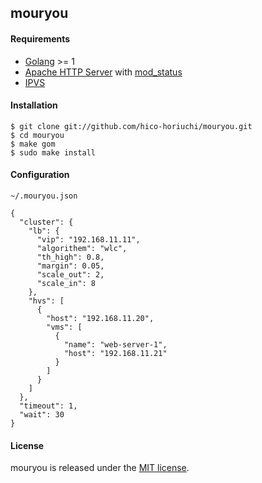 ## mouryou

#### Requirements

  - [Golang](https://golang.org/) >= 1
  - [Apache HTTP Server](http://httpd.apache.org/) with [mod_status](http://httpd.apache.org/docs/2.4/mod/mod_status.html)
  - [IPVS](http://www.linuxvirtualserver.org/software/ipvs.html)

#### Installation

    $ git clone git://github.com/hico-horiuchi/mouryou.git
    $ cd mouryou
    $ make gom
    $ sudo make install

#### Configuration

`~/.mouryou.json`

    {
      "cluster": {
        "lb": {
          "vip": "192.168.11.11",
          "algorithem": "wlc",
          "th_high": 0.8,
          "margin": 0.05,
          "scale_out": 2,
          "scale_in": 8
        },
        "hvs": [
          {
            "host": "192.168.11.20",
            "vms": [
              {
                "name": "web-server-1",
                "host": "192.168.11.21"
              }
            ]
          }
        ]
      },
      "timeout": 1,
      "wait": 30
    }
    
#### License

mouryou is released under the [MIT license](https://raw.githubusercontent.com/hico-horiuchi/mouryou/master/LICENSE).
